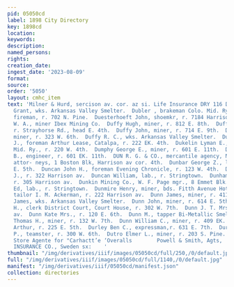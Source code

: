 ```yaml
---
pid: 05050cd
label: 1898 City Directory
key: 1898cd
location: 
keywords: 
description: 
named_persons: 
rights: 
creation_date: 
ingest_date: '2023-08-09'
format: 
source: 
order: '5050'
layout: cmhc_item
text: 'Milner & Hurd, sercison av. cor. az si. Life Insurance DRY 116 DUT  Drysler
  Grant, wks. Arkansas Valley Smelter.  Dubler , brakeman Colo. Mid. Ry.  Duddie George,
  fireman, r. 702 N. Pine.  Duesterhoeft John, shoemkr, r. 7184 Harrison av.  Duff
  W. A., miner Ibex Mining Co.  Duffy Hugh, miner, r. 812 E. 8th.  Duffy James, miner,
  r. Strayhorse Rd., head E. 4th.  Duffy John, miner, r. 714 E. 9th.  Duffy John J.,
  miner, r. 323 W. 6th.  Duffy R. C., wks. Arkansas Valley Smelter.  Duggan Mitchell
  J., foreman Arthur Lease, Catalpa, r. 222 EK. 4th.  Dukelin Lyman E., engineer Colo.
  Mid. Ry., r. 220 W. 4th.  Dumphy George E., miner, r. 601 E. 11th.  Dumphy Judson
  B., engineer, r. 601 EK. 11th.  DUN R. G. & CO., mercantile agency, Nash & Brewer
  attor- neys, 1 Boston Blk, Harrison av cor. 4th.  Dunbar George Z., lab., r. 221
  E. 5th.  Duncan John H., foreman Evening Chronicle, r. 123 W. 4th.  Duncan Thomas
  J., r. 322 Harrison av.  Duncan William, lab., r. Stringtown.  Dunham Louise Mrs.,
  r. 305 Harrison av.  Dunkin Mining Co., W. F. Page mgr., 8 Emmet Blk.  Dunlap C.
  Ed, lab., r. Stringtown.  Dunmire Henry, miner, bds. Fitth Avenue Hotel.  Dunn Ike,
  tailor I. M. Ackerman, r. 222 Harrison av.  Dunn James, miner, r. 411 E. 7th.  Dunn
  James, wks. Arkansas Valley Smelter.  Dunn John, miner, r. 614 E. 5th.  Dunn John
  H., clerk District Court, Court House, r. 302 W. 7th.  Dunn J. T. Mrs., r. 613 Harrison
  av.  Dunn Kate Mrs., r. 120 E. 6th.  Dunn M., tapper Bi-Metallic Smelter.  Dunn
  Thomas H., miner, r. 132 W. 7th.  Dunn William C., miner, r. 409 EK. 7th.  Dunscomb
  Arthur, r. 225 E. 5th.  Durley Ben C., expressman,r. 631 E. 7th.  Durning Alonzo
  P., teamster, r. 300 W. 6th.  Dutro Elmer L., miner, r. 203 S. Pine.  Hayden’s Clothing
  Store Agente for "Carhactt’e ‘Overalls        Powell & Smith, Agts,  514 ison AV.  SVEA
  INSURANCE CO., Sweden sx:    '
thumbnail: "/img/derivatives/iiif/images/05050cd/full/250,/0/default.jpg"
full: "/img/derivatives/iiif/images/05050cd/full/1140,/0/default.jpg"
manifest: "/img/derivatives/iiif/05050cd/manifest.json"
collection: directories
---
```

